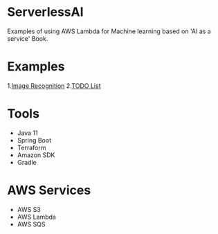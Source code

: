 # ServerlessAI
Examples of using AWS Lambda for Machine learning based on 'AI as a service' Book.

# Examples

1.[Image Recognition](ImageRecognition/README.md)
2.[TODO List](TodoList/README.md)

# Tools
- Java 11
- Spring Boot  
- Terraform
- Amazon SDK
- Gradle 

# AWS Services
- AWS S3
- AWS Lambda
- AWS SQS  

